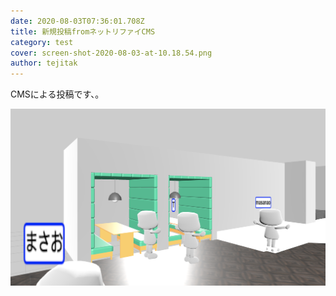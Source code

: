 ```yaml
---
date: 2020-08-03T07:36:01.708Z
title: 新規投稿fromネットリファイCMS
category: test
cover: screen-shot-2020-08-03-at-10.18.54.png
author: tejitak
---
```

CMSによる投稿です、。



![](screen-shot-2020-08-02-at-11.14.42.png)